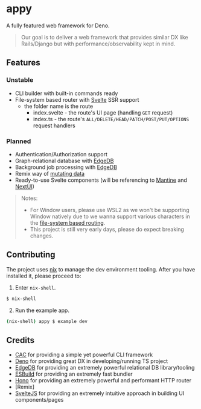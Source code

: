 # appy

A fully featured web framework for Deno.

> Our goal is to deliver a web framework that provides similar DX like
> Rails/Django but with performance/observability kept in mind.

## Features

### Unstable

- CLI builder with built-in commands ready
- File-system based router with [Svelte](https://svelte.dev/) SSR support
  - the folder name is the route
    - index.svelte - the route's UI page (handling `GET` request)
    - index.ts - the route's `ALL/DELETE/HEAD/PATCH/POST/PUT/OPTIONS` request
      handlers

### Planned

- Authentication/Authorization support
- Graph-relational database with [EdgeDB](https://www.edgedb.com/)
- Background job processing with [EdgeDB](https://www.edgedb.com/)
- Remix way of
  [mutating data](https://remix.run/docs/en/v1/pages/philosophy#progressive-enhancement)
- Ready-to-use Svelte components (will be referencing to
  [Mantine](https://mantine.dev/) and [NextUI](https://nextui.org/))

> Notes:
>
> - For Window users, please use WSL2 as we won't be supporting Window natively
  > due to we wanna support various characters in the
  > [file-system based routing](https://honojs.dev/docs/api/routing/).
> - This project is still very early days, please do expect breaking changes.

## Contributing

The project uses [nix](https://nixos.org/download.html) to manage the dev
environment tooling. After you have installed it, please proceed to:

1. Enter `nix-shell`.

```sh
$ nix-shell
```

2. Run the example app.

```sh
(nix-shell) appy $ example dev
```

## Credits

- [CAC](https://github.com/cacjs/cac) for providing a simple yet powerful CLI
  framework
- [Deno](https://deno.land) for providing great DX in developing/running TS
  project
- [EdgeDB](https://edgedb.com/) for providing an extremely powerful relational
  DB library/tooling
- [ESBuild](https://esbuild.github.io/) for providing an extremely fast bundler
- [Hono](https://honojs.dev/) for providing an extremely powerful and performant
  HTTP router
- [Remix]
- [SvelteJS](https://svelte.dev/) for providing an extremely intuitive approach
  in building UI components/pages
